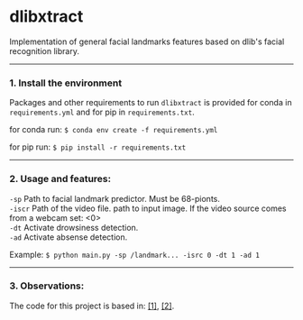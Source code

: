 # dlibxtract
Implementation of general facial landmarks features based on dlib's facial recognition library.

-----

### 1. Install the environment

Packages and other requirements to run `dlibxtract` is provided for conda in `requirements.yml` and for pip in `requirements.txt`.

for conda run: 
`$ conda env create -f requirements.yml`

for pip run:
`$ pip install -r requirements.txt` 

-----

### 2. Usage and features:

`-sp` Path to facial landmark predictor. Must be 68-pionts.    
`-iscr` Path of the video file.  path to input image.  If the video source comes from a webcam set: <0>  
`-dt` Activate drowsiness detection.  
`-ad` Activate absense detection.  

Example: `$ python main.py -sp /landmark... -isrc 0 -dt 1 -ad 1` 

----- 

### 3. Observations:

The code for this project is based in: [[1]](https://www.pyimagesearch.com/2017/05/08/drowsiness-detection-opencv/), [[2]](https://www.learnopencv.com/head-pose-estimation-using-opencv-and-dlib/).
